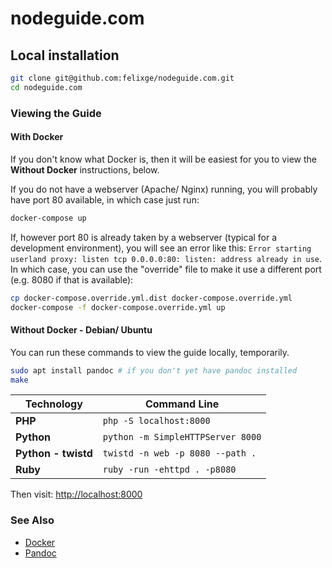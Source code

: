 nodeguide.com
=============

Local installation
------------------

```bash
git clone git@github.com:felixge/nodeguide.com.git
cd nodeguide.com 
```

### Viewing the Guide

#### With Docker

If you don't know what Docker is, then it will be easiest for you to view the **Without Docker** instructions, below.

If you do not have a webserver (Apache/ Nginx) running, you will probably have port 80 available, in which case just run:

```bash
docker-compose up
```

If, however port 80 is already taken by a webserver (typical for a development environment), you will see an error like this: `Error starting userland proxy: listen tcp 0.0.0.0:80: listen: address already in use`.
In which case, you can use the "override" file to make it use a different port (e.g. 8080 if that is available):

```bash
cp docker-compose.override.yml.dist docker-compose.override.yml
docker-compose -f docker-compose.override.yml up
```

#### Without Docker - Debian/ Ubuntu

You can run these commands to view the guide locally, temporarily.

```bash
sudo apt install pandoc # if you don't yet have pandoc installed
make
```

|Technology|Command Line|
|---|---|
|**PHP**|`php -S localhost:8000`|
|**Python**|`python -m SimpleHTTPServer 8000`|
|**Python - twistd**|`twistd -n web -p 8080 --path .`|
|**Ruby**|`ruby -run -ehttpd . -p8080`|

Then visit: [http://localhost:8000](http://localhost:8000)

### See Also

- [Docker](https://www.docker.com/)
- [Pandoc](https://pandoc.org/installing.html)